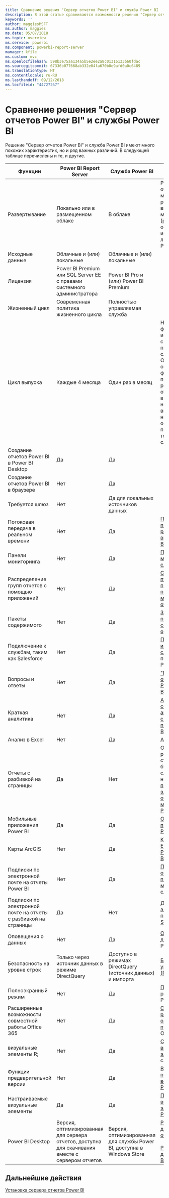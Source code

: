 ```yaml
---
title: Сравнение решения "Сервер отчетов Power BI" и службы Power BI
description: В этой статье сравниваются возможности решения "Сервер отчетов Power BI" и службы Power BI.
keywords: ''
author: maggiesMSFT
ms.author: maggies
ms.date: 05/07/2018
ms.topic: overview
ms.service: powerbi
ms.component: powerbi-report-server
manager: kfile
ms.custom: mvc
ms.openlocfilehash: 598b3e75aa134a5b5e2ee2a8c01316133b60fdac
ms.sourcegitcommit: 67336b077668ab332e04fa670b0e9afd0a0c6489
ms.translationtype: HT
ms.contentlocale: ru-RU
ms.lasthandoff: 09/12/2018
ms.locfileid: "44727267"
---
```

# <a name="comparing-power-bi-report-server-and-the-power-bi-service"></a>Сравнение решения "Сервер отчетов Power BI" и службы Power BI

Решение "Сервер отчетов Power BI" и служба Power BI имеют много похожих характеристик, но и ряд важных различий. В следующей таблице перечислены и те, и другие.

| Функции | Power BI Report Server | Служба Power BI | Примечания
|---------|---------|---------|---------|
| Развертывание | Локально или в размещенном облаке | В облаке | Решение "Сервер отчетов Power BI" можно развернуть на виртуальных машинах Azure (размещенное облако), если используется лицензия Power BI Premium
| Исходные данные | Облачные и (или) локальные | Облачные и (или) локальные |  
| Лицензия | Power BI Premium или SQL Server ЕЕ с правами системного администратора | Power BI Pro и (или) Power BI Premium |  
| Жизненный цикл | Современная политика жизненного цикла | Полностью управляемая служба |  
| Цикл выпуска | Каждые 4 месяца | Один раз в месяц | Новейшие функции и исправления сначала появляются в службе Power BI. Основные обновления функций попадают в решение "Сервер отчетов Power BI" в ближайшие несколько выпусков, но некоторые обновления предназначены только для службы Power BI.
| Создание отчетов Power BI в Power BI Desktop | Да | Да |  
| Создание отчетов Power BI в браузере | Нет | Да |  
| Требуется шлюз | Нет | Да для локальных источников данных |  
| Потоковая передача в реальном времени | Нет | Да | [Потоковая передача в реальном времени в Power BI](../service-real-time-streaming.md)
| Панели мониторинга | Нет | Да | [Панели мониторинга в службе Power BI](../service-dashboards.md) 
| Распределение групп отчетов с помощью приложений | Нет | Да | [Создание и публикация приложений с панелями мониторинга и отчетами](../service-create-distribute-apps.md) 
| Пакеты содержимого | Нет | Да | [Знакомство с пакетами содержимого организации](../service-organizational-content-pack-introduction.md) 
| Подключение к службам, таким как Salesforce | Нет | Да | [Подключение к используемым службам](../service-connect-to-services.md) с помощью службы Power BI
| Вопросы и ответы | Нет | Да | ["Вопросы и ответы" в службе Power BI и Power BI Desktop](../power-bi-q-and-a.md) 
| Краткая аналитика | Нет | Да | [Автоматическое создание аналитических сведений с помощью Power BI](../service-insights.md) 
| Анализ в Excel | Нет | Да | [Анализ в Excel](../service-analyze-in-excel.md) 
| Отчеты с разбивкой на страницы | Да | Нет | Отчеты с разбивкой на страницы не будут доступны в службе Power BI, но вы можете [прикрепить элементы этих отчетов к панелям мониторинга Power BI](https://docs.microsoft.com/sql/reporting-services/pin-reporting-services-items-to-power-bi-dashboards).
| Мобильные приложения Power BI | Да | Да | [Обзор мобильных приложений Power BI](../consumer/mobile/mobile-apps-for-mobile-devices.md) 
| Карты ArcGIS | Нет | Да | [Карты ArcGIS от ESRI в службе Power BI и Power BI Desktop](../power-bi-visualization-arcgis.md)
| Подписки по электронной почте на отчеты Power BI | Нет | Да | [Подписка на отчеты или панели мониторинга](../service-report-subscribe.md) в службе Power BI 
| Подписки по электронной почте на отчеты с разбивкой на страницы | Да | Нет | [Доставка электронной почты в Reporting Services](https://docs.microsoft.com/sql/reporting-services/subscriptions/e-mail-delivery-in-reporting-services)  
| Оповещения о данных | Нет | Да | [Оповещения о данных](../service-set-data-alerts.md) в службе Power BI
| Безопасность на уровне строк | Только через источник данных в режиме DirectQuery | Доступно в режимах DirectQuery (источник данных) и импорта | [Безопасность на уровне строк (RLS)](../service-admin-rls.md) в Power BI 
| Полноэкранный режим | Нет | Да | [Полноэкранный режим](../service-fullscreen-mode.md) в службе Power BI 
| Расширенные возможности совместной работы Office 365 | Нет | Да | [Совместная работа в рабочей области приложений](../service-collaborate-power-bi-workspace.md) с Office 365 
| визуальные элементы R; | Нет | Да | [Создание визуальных элементов R](../visuals/service-r-visuals.md) в службе Power BI  
| Функции предварительной версии | Нет | Да | [Включение предварительных версий функций Power BI](../service-preview-features.md) 
| Настраиваемые визуальные элементы | Да | Да | [Пользовательские визуальные элементы в Power BI](../power-bi-custom-visuals.md) 
| Power BI Desktop | Версия, оптимизированная для сервера отчетов, доступна для скачивания вместе с сервером отчетов | Версия, оптимизированная для службы Power BI, доступна в Windows Store | [Power BI Desktop для сервера отчетов](https://powerbi.microsoft.com/report-server/) <br><br> [Power BI Desktop для службы Power BI](http://aka.ms/pbidesktopstore)

## <a name="next-steps"></a>Дальнейшие действия
[Установка сервера отчетов Power BI](install-report-server.md)  



